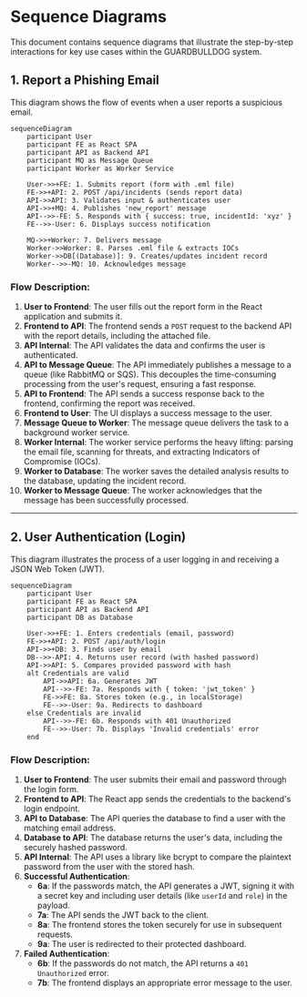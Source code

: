 # Sequence Diagrams

This document contains sequence diagrams that illustrate the step-by-step interactions for key use cases within the GUARDBULLDOG system.

## 1. Report a Phishing Email

This diagram shows the flow of events when a user reports a suspicious email.

```mermaid
sequenceDiagram
    participant User
    participant FE as React SPA
    participant API as Backend API
    participant MQ as Message Queue
    participant Worker as Worker Service

    User->>+FE: 1. Submits report (form with .eml file)
    FE->>+API: 2. POST /api/incidents (sends report data)
    API->>API: 3. Validates input & authenticates user
    API->>+MQ: 4. Publishes 'new_report' message
    API-->>-FE: 5. Responds with { success: true, incidentId: 'xyz' }
    FE-->>-User: 6. Displays success notification

    MQ->>+Worker: 7. Delivers message
    Worker->>Worker: 8. Parses .eml file & extracts IOCs
    Worker->>DB[(Database)]: 9. Creates/updates incident record
    Worker-->>-MQ: 10. Acknowledges message
```

### Flow Description:

1.  **User to Frontend**: The user fills out the report form in the React application and submits it.
2.  **Frontend to API**: The frontend sends a `POST` request to the backend API with the report details, including the attached file.
3.  **API Internal**: The API validates the data and confirms the user is authenticated.
4.  **API to Message Queue**: The API immediately publishes a message to a queue (like RabbitMQ or SQS). This decouples the time-consuming processing from the user's request, ensuring a fast response.
5.  **API to Frontend**: The API sends a success response back to the frontend, confirming the report was received.
6.  **Frontend to User**: The UI displays a success message to the user.
7.  **Message Queue to Worker**: The message queue delivers the task to a background worker service.
8.  **Worker Internal**: The worker service performs the heavy lifting: parsing the email file, scanning for threats, and extracting Indicators of Compromise (IOCs).
9.  **Worker to Database**: The worker saves the detailed analysis results to the database, updating the incident record.
10. **Worker to Message Queue**: The worker acknowledges that the message has been successfully processed.

---

## 2. User Authentication (Login)

This diagram illustrates the process of a user logging in and receiving a JSON Web Token (JWT).

```mermaid
sequenceDiagram
    participant User
    participant FE as React SPA
    participant API as Backend API
    participant DB as Database

    User->>+FE: 1. Enters credentials (email, password)
    FE->>+API: 2. POST /api/auth/login
    API->>+DB: 3. Finds user by email
    DB-->>-API: 4. Returns user record (with hashed password)
    API->>API: 5. Compares provided password with hash
    alt Credentials are valid
        API->>API: 6a. Generates JWT
        API-->>-FE: 7a. Responds with { token: 'jwt_token' }
        FE->>FE: 8a. Stores token (e.g., in localStorage)
        FE-->>-User: 9a. Redirects to dashboard
    else Credentials are invalid
        API-->>-FE: 6b. Responds with 401 Unauthorized
        FE-->>-User: 7b. Displays 'Invalid credentials' error
    end
```

### Flow Description:

1.  **User to Frontend**: The user submits their email and password through the login form.
2.  **Frontend to API**: The React app sends the credentials to the backend's login endpoint.
3.  **API to Database**: The API queries the database to find a user with the matching email address.
4.  **Database to API**: The database returns the user's data, including the securely hashed password.
5.  **API Internal**: The API uses a library like bcrypt to compare the plaintext password from the user with the stored hash.
6.  **Successful Authentication**:
    - **6a**: If the passwords match, the API generates a JWT, signing it with a secret key and including user details (like `userId` and `role`) in the payload.
    - **7a**: The API sends the JWT back to the client.
    - **8a**: The frontend stores the token securely for use in subsequent requests.
    - **9a**: The user is redirected to their protected dashboard.
7.  **Failed Authentication**:
    - **6b**: If the passwords do not match, the API returns a `401 Unauthorized` error.
    - **7b**: The frontend displays an appropriate error message to the user.
